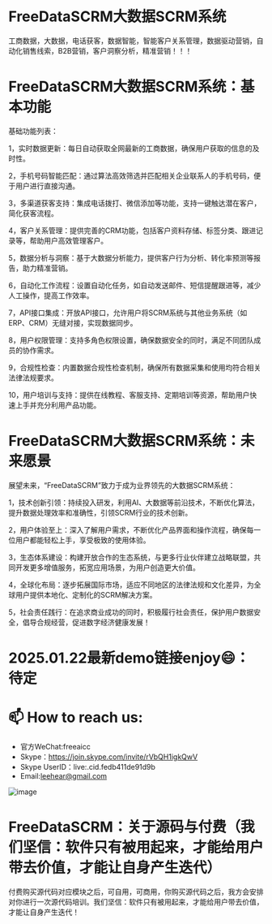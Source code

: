 # FreeDataSCRM大数据SCRM系统
工商数据，大数据，电话获客，数据智能，智能客户关系管理，数据驱动营销，自动化销售线索，B2B营销，客户洞察分析，精准营销！！！

# FreeDataSCRM大数据SCRM系统：基本功能

基础功能列表：

1，实时数据更新：每日自动获取全网最新的工商数据，确保用户获取的信息的及时性。

2，手机号码智能匹配：通过算法高效筛选并匹配相关企业联系人的手机号码，便于用户进行直接沟通。

3，多渠道获客支持：集成电话拨打、微信添加等功能，支持一键触达潜在客户，简化获客流程。

4，客户关系管理：提供完善的CRM功能，包括客户资料存储、标签分类、跟进记录等，帮助用户高效管理客户。

5，数据分析与洞察：基于大数据分析能力，提供客户行为分析、转化率预测等报告，助力精准营销。

6，自动化工作流程：设置自动化任务，如自动发送邮件、短信提醒跟进等，减少人工操作，提高工作效率。

7，API接口集成：开放API接口，允许用户将SCRM系统与其他业务系统（如ERP、CRM）无缝对接，实现数据同步。

8，用户权限管理：支持多角色权限设置，确保数据安全的同时，满足不同团队成员的协作需求。

9，合规性检查：内置数据合规性检查机制，确保所有数据采集和使用均符合相关法律法规要求。
    
10，用户培训与支持：提供在线教程、客服支持、定期培训等资源，帮助用户快速上手并充分利用产品功能。

# FreeDataSCRM大数据SCRM系统：未来愿景

展望未来，“FreeDataSCRM”致力于成为业界领先的大数据SCRM系统：

1，技术创新引领：持续投入研发，利用AI、大数据等前沿技术，不断优化算法，提升数据处理效率和准确性，引领SCRM行业的技术创新。

2，用户体验至上：深入了解用户需求，不断优化产品界面和操作流程，确保每一位用户都能轻松上手，享受极致的使用体验。

3，生态体系建设：构建开放合作的生态系统，与更多行业伙伴建立战略联盟，共同开发更多增值服务，拓宽应用场景，为用户创造更大价值。

4，全球化布局：逐步拓展国际市场，适应不同地区的法律法规和文化差异，为全球用户提供本地化、定制化的SCRM解决方案。

5，社会责任践行：在追求商业成功的同时，积极履行社会责任，保护用户数据安全，倡导合规经营，促进数字经济健康发展！

# 2025.01.22最新demo链接enjoy😄：待定

# 📫 How to reach us:
- 官方WeChat:freeaicc
- Skype：https://join.skype.com/invite/rVbQH1igkQwV
- Skype UserID：live:.cid.fedb411de91d9b
- Email:leehear@gmail.com 

![image](https://github.com/user-attachments/assets/1da1fbaa-6da9-4b7f-99b9-f9ac6a5bfa39)

# FreeDataSCRM：关于源码与付费（我们坚信：软件只有被用起来，才能给用户带去价值，才能让自身产生迭代）
付费购买源代码对应模块之后，可自用，可商用，你购买源代码之后，我方会安排对你进行一次源代码培训。我们坚信：软件只有被用起来，才能给用户带去价值，才能让自身产生迭代！
